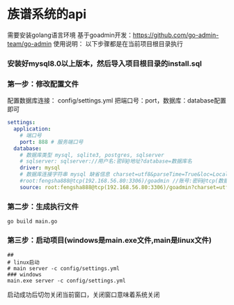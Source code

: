# 族谱系统的api
需要安装golang语言环境
基于goadmin开发：https://github.com/go-admin-team/go-admin
使用说明：
以下步骤都是在当前项目根目录执行
### 安装好mysql8.0以上版本，然后导入项目根目录的install.sql
### 第一步：修改配置文件
配置数据库连接：
config/settings.yml
把端口号：port，数据库：database配置即可
```yaml
settings:
  application:
    # 端口号
    port: 888 # 服务端口号
  database:
    # 数据库类型 mysql, sqlite3, postgres, sqlserver
    # sqlserver: sqlserver://用户名:密码@地址?database=数据库名
    driver: mysql
    # 数据库连接字符串 mysql 缺省信息 charset=utf8&parseTime=True&loc=Local&timeout=1000ms
    #root:fengsha888@tcp(192.168.56.80:3306)/goadmin //账号:密码@tcp(数据库的地址:端口)/数据库名称
    source: root:fengsha888@tcp(192.168.56.80:3306)/goadmin?charset=utf8&parseTime=True&loc=Local&timeout=1000ms
```
### 第二步：生成执行文件
```shell
go build main.go
```
### 第三步：启动项目(windows是main.exe文件,main是linux文件)
```shell
##
# linux启动
# main server -c config/settings.yml
### windows
main.exe server -c config/settings.yml
```
启动成功后切勿关闭当前窗口，关闭窗口意味着系统关闭

